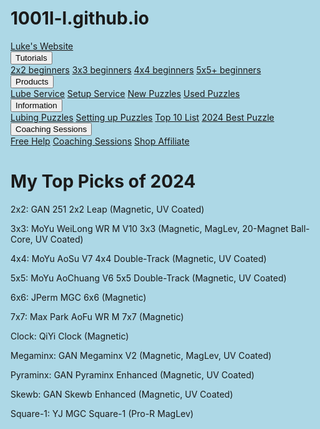 # 1001l-l.github.io
<!DOCTYPE html>
<html lang="en" style="background-color: lightblue">
<head>
<meta charset="utf-8">
<meta name="veiwport" content="width=device-width, initial-scale=1.0">
<title>Luke's Website</title>
<link  rel="stylesheet" href="style.css">
</head>
<body>
<nav>
<a href="file:///C:/Users/gjanz/OneDrive/Documents/Luke's%20Website.html">
<div class="logo">Luke's Website</div>
</a>
<div class="dropdowna">
<button>Tutorials</button>
<div class="contenta">
<a href="file:///C:/Users/gjanz/OneDrive/Documents/2x2beginners.html">2x2 beginners</a>
<a href="file:///C:/Users/gjanz/OneDrive/Documents/3x3tutorial.html">3x3 beginners</a>
<a href="file:///C:/Users/gjanz/OneDrive/Documents/4x4tutorial.html">4x4 beginners</a>
<a href="file:///C:/Users/gjanz/OneDrive/Documents/5x5tutorial.html">5x5+ beginners</a>
</div>
</div>

<div class="dropdownb">
<button>Products</button>
<div class="contentb">
<a href="file:///C:/Users/gjanz/OneDrive/Documents/lubeservice.html">Lube Service</a>
<a href="file:///C:/Users/gjanz/OneDrive/Documents/setupservice.html">Setup Service</a>
<a href="file:///C:/Users/gjanz/OneDrive/Documents/newpuzzles.html">New Puzzles</a>
<a href="file:///C:/Users/gjanz/OneDrive/Documents/usedpuzzles.html">Used Puzzles</a>
</div>
</div>

<div class="dropdownc">
<button>Information</button>
<div class="contentc">
<a href="file:///C:/Users/gjanz/OneDrive/Documents/lubingpuzzles.html">Lubing Puzzles</a>
<a href="file:///C:/Users/gjanz/OneDrive/Documents/setuppuzzles.html">Setting up Puzzles</a>
<a href="file:///C:/Users/gjanz/OneDrive/Documents/top10list.html">Top 10 List</a>
<a href="file:///C:/Users/gjanz/OneDrive/Documents/2024bestcube.html">2024 Best Puzzle</a>
</div>
</div>

<div class="dropdownd">
<button>Coaching Sessions</button>
<div class="contentd">
<a href="file:///C:/Users/gjanz/OneDrive/Documents/bugreport.html">Free Help</a>
<a href="file:///C:/Users/gjanz/OneDrive/Documents/contact.html">Coaching Sessions</a>
<a href="file:///C:/Users/gjanz/OneDrive/Documents/faq.html">Shop Affiliate</a>
</div>
</div>
</link>
</nav>
<h1>My Top Picks of 2024</h1>
<p>2x2: GAN 251 2x2 Leap (Magnetic, UV Coated)</p>
<p>3x3: MoYu WeiLong WR M V10 3x3 (Magnetic, MagLev, 20-Magnet Ball-Core, UV Coated) </p>
<p>4x4: MoYu AoSu V7 4x4 Double-Track (Magnetic, UV Coated)</p>
<p>5x5: MoYu AoChuang V6 5x5 Double-Track (Magnetic, UV Coated)</p>
<p>6x6: JPerm MGC 6x6 (Magnetic)</p>
<p>7x7: Max Park AoFu WR M 7x7 (Magnetic)</p>
<p>Clock: QiYi Clock (Magnetic)</p>
<p>Megaminx: GAN Megaminx V2 (Magnetic, MagLev, UV Coated)</p>
<p>Pyraminx: GAN Pyraminx Enhanced (Magnetic, UV Coated)</p>
<p>Skewb: GAN Skewb Enhanced (Magnetic, UV Coated)</p>
<p>Square-1: YJ MGC Square-1 (Pro-R MagLev)</p>


</body>
</html>
